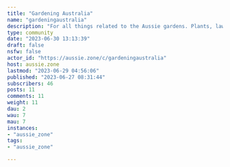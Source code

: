 ```yaml
---
title: "Gardening Australia" 
name: "gardeningaustralia"
description: "For all things related to the Aussie gardens. Plants, lawns, ugly fences, bare patches. "
type: community
date: "2023-06-30 13:13:39"
draft: false
nsfw: false
actor_id: "https://aussie.zone/c/gardeningaustralia"
host: aussie.zone
lastmod: "2023-06-29 04:56:06"
published: "2023-06-27 08:31:44"
subscribers: 46
posts: 11
comments: 11
weight: 11
dau: 2
wau: 7
mau: 7
instances:
- "aussie_zone"
tags: 
- "aussie_zone"

---
```

